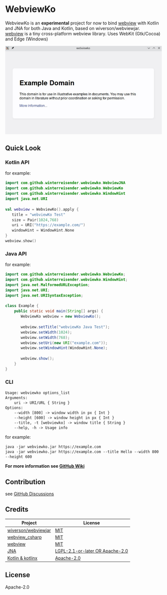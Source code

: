 # WebviewKo

WebviewKo is an **experimental** project for now to bind [webview](https://github.com/webview/webview) with Kotlin and JNA for both Java and Kotlin, based on wiverson/webviewjar.  
[webview](https://github.com/webview/webview) is a tiny cross-platform webview library. Uses WebKit (Gtk/Cocoa) and Edge (Windows)

![screenshot](screenshot.jpg)

## Quick Look

### Kotlin API

for example:

```kotlin
import com.github.winterreisender.webviewko.WebviewJNA
import com.github.winterreisender.webviewko.WebviewKo
import com.github.winterreisender.webviewko.WindowHint
import java.net.URI

val webview = WebviewKo().apply {
   title = "webviewKo Test"
   size = Pair(1024,768)
   uri = URI("https://example.com/")
   windowHint = WindowHint.None
}
webview.show()
```

### Java API

for example:

```java
import com.github.winterreisender.webviewko.WebviewKo;
import com.github.winterreisender.webviewko.WindowHint;
import java.net.MalformedURLException;
import java.net.URI;
import java.net.URISyntaxException;

class Example {
    public static void main(String[] args) {
       WebviewKo webview = new WebviewKo();

       webview.setTitle("webviewKo Java Test");
       webview.setWidth(1024);
       webview.setWidth(768);
       webview.setUri(new URI("example.com"));
       webview.setWindowHint(WindowHint.None);

       webview.show();
    }
}
```

### CLI

```shell
Usage: webviewko options_list
Arguments: 
    uri -> URI/URL { String }
Options: 
    --width [800] -> window width in px { Int }
    --height [600] -> window height in px { Int }
    --title, -t [webviewko] -> window title { String }
    --help, -h -> Usage info 
```

for example:

```shell
java -jar webviewko.jar https://example.com
java -jar webviewko.jar https://example.com --title Hello --width 800 --height 600
```

**For more information see [GitHub Wiki](https://github.com/Winterreisender/webviewko/wiki)**

## Contribution

see [GitHub Discussions](https://github.com/Winterreisender/webviewko/discussions)

## Credits

| Project                                                       | License                                                                                          |
|---------------------------------------------------------------|--------------------------------------------------------------------------------------------------|
| [wiverson/webviewjar](https://github.com/wiverson/webviewjar) | [MIT](https://github.com/wiverson/webviewjar/blob/master/LICENSE)                                |
| [webview_csharp](https://github.com/webview/webview_csharp)   | [MIT](https://github.com/webview/webview_csharp/blob/master/LICENSE)                             |
| [webview](https://github.com/webview/webview)                 | [MIT](https://github.com/webview/webview/blob/master/LICENSE)                                    |
| [JNA](https://github.com/java-native-access/jna)              | [LGPL-2.1-or-later OR Apache-2.0](https://github.com/java-native-access/jna/blob/master/LICENSE) |
| [Kotlin & kotlinx](https://kotlinlang.org/)                   | [Apache-2.0](https://github.com/JetBrains/kotlin/blob/master/LICENSE)                            |

## License

Apache-2.0
